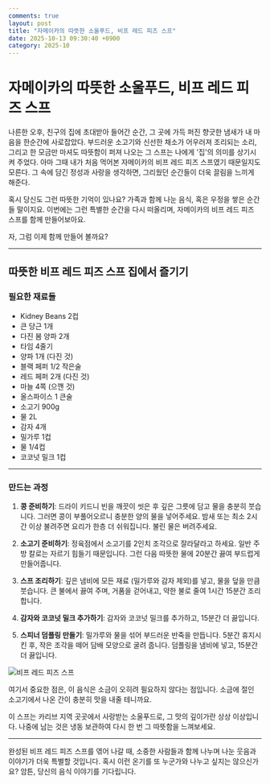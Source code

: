```yaml
---
comments: true
layout: post
title: "자메이카의 따뜻한 소울푸드, 비프 레드 피즈 스프"
date: 2025-10-13 09:30:40 +0900
category: 2025-10
---
```


# 자메이카의 따뜻한 소울푸드, 비프 레드 피즈 스프

나른한 오후, 친구의 집에 초대받아 들어간 순간, 그 곳에 가득 퍼진 향긋한 냄새가 내 마음을 한순간에 사로잡았다. 부드러운 소고기와 신선한 채소가 어우러져 조리되는 소리, 그리고 한 모금만 마셔도 따뜻함이 퍼져 나오는 그 스프는 나에게 '집'의 의미를 상기시켜 주었다. 아마 그때 내가 처음 먹어본 자메이카의 비프 레드 피즈 스프였기 때문일지도 모른다. 그 속에 담긴 정성과 사랑을 생각하면, 그리웠던 순간들이 더욱 끌림을 느끼게 해준다. 

혹시 당신도 그런 따뜻한 기억이 있나요? 가족과 함께 나눈 음식, 혹은 우정을 쌓은 순간들 말이지요. 이번에는 그런 특별한 순간을 다시 떠올리며, 자메이카의 비프 레드 피즈 스프를 함께 만들어보아요.

자, 그럼 이제 함께 만들어 볼까요?

---

## 따뜻한 비프 레드 피즈 스프 집에서 즐기기

### 필요한 재료들

- Kidney Beans 2컵
- 큰 당근 1개
- 다진 봄 양파 2개
- 타임 4줄기
- 양파 1개 (다진 것)
- 블랙 페퍼 1/2 작은술
- 레드 페퍼 2개 (다진 것)
- 마늘 4쪽 (으깬 것)
- 올스파이스 1 큰술
- 소고기 900g
- 물 2L
- 감자 4개
- 밀가루 1컵
- 물 1/4컵
- 코코넛 밀크 1컵

---

### 만드는 과정

1. **콩 준비하기**: 드라이 키드니 빈을 깨끗이 씻은 후 깊은 그릇에 담고 물을 충분히 붓습니다. 그러면 콩이 부풀어오르니 충분한 양의 물을 넣어주세요. 밤새 또는 최소 2시간 이상 불려주면 요리가 한층 더 쉬워집니다. 불린 물은 버려주세요.

2. **소고기 준비하기**: 정육점에서 소고기를 2인치 조각으로 잘라달라고 하세요. 일반 주방 칼로는 자르기 힘들기 때문입니다. 그런 다음 따뜻한 물에 20분간 끓여 부드럽게 만들어줍니다.

3. **스프 조리하기**: 깊은 냄비에 모든 재료 (밀가루와 감자 제외)를 넣고, 물을 덮을 만큼 붓습니다. 큰 불에서 끓여 주며, 거품을 걷어내고, 약한 불로 줄여 1시간 15분간 조리합니다. 

4. **감자와 코코넛 밀크 추가하기**: 감자와 코코넛 밀크를 추가하고, 15분간 더 끓입니다.

5. **스피너 덤플링 만들기**: 밀가루와 물을 섞어 부드러운 반죽을 만듭니다. 5분간 휴지시킨 후, 작은 조각을 떼어 담배 모양으로 굴려 줍니다. 덤플링을 냄비에 넣고, 15분간 더 끓입니다.

![비프 레드 피즈 스프](https://www.themealdb.com/images/media/meals/sqpqtp1515365614.jpg)

여기서 중요한 점은, 이 음식은 소금이 오히려 필요하지 않다는 점입니다. 소금에 절인 소고기에서 나온 간이 충분히 맛을 내줄 테니까요. 

이 스프는 카리브 지역 곳곳에서 사랑받는 소울푸드로, 그 맛의 깊이가란 상상 이상입니다. 나중에 남는 것은 냉동 보관하여 다시 한 번 그 따뜻함을 느껴보세요.

---

완성된 비프 레드 피즈 스프를 엮어 나갈 때, 소중한 사람들과 함께 나누며 나눈 웃음과 이야기가 더욱 특별할 것입니다. 혹시 이런 온기를 또 누군가와 나누고 싶지는 않으신가요? 암튼, 당신의 음식 이야기를 기다립니다.